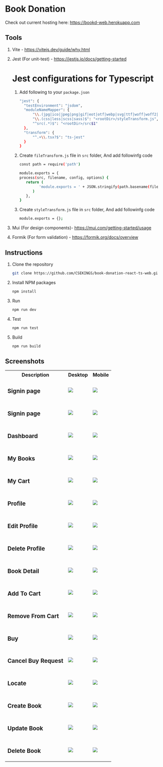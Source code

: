 # Book Donation

Check out current hosting here: https://bookd-web.herokuapp.com

## Tools

1. Vite - https://vitejs.dev/guide/why.html
2. Jest (For unit-test) - https://jestjs.io/docs/getting-started

   # Jest configurations for Typescript

   1. Add following to your `package.json`

      ```sh
      "jest": {
        "testEnvironment": "jsdom",
        "moduleNameMapper": {
            "\\.(jpg|ico|jpeg|png|gif|eot|otf|webp|svg|ttf|woff|woff2|mp4|webm|wav|mp3|m4a|aac|oga)$": "<rootDir>/fileTransform.js",
            "\\.(css|less|scss|sass)$": "<rootDir>/styleTransform.js",
            "^src(.*)$": "<rootDir>/src$1"
        },
        "transform": {
            "^.+\\.tsx?$": "ts-jest"
        }
      }
      ```

   2. Create `fileTransform.js` file in `src` folder, And add followinfg code

      ```sh
      const path = require('path')

      module.exports = {
      process(src, filename, config, options) {
         return (
               'module.exports = ' + JSON.stringify(path.basename(filename)) + ';'
            )
         },
      }
      ```

   3. Create `styleTransform.js` file in `src` folder, And add followinfg code

      ```sh
      module.exports = {};
      ```

3. Mui (For design components)- https://mui.com/getting-started/usage
4. Formik (For form validation) - https://formik.org/docs/overview

## Instructions

1. Clone the repository

   ```sh
   git clone https://github.com/CSEKINGS/book-donation-react-ts-web.git
   ```

2. Install NPM packages

   ```sh
   npm install
   ```

3. Run

   ```sh
   npm run dev
   ```

4. Test

   ```sh
   npm run test
   ```

5. Build

   ```sh
   npm run build
   ```

## Screenshots

<table>
<tr><th>Description</th><th>Desktop</th><th>Mobile</th></tr>
<tr>
<td><h3>Signin page</h3></td>
<td><img src="https://github.com/CSEKINGS/book-donation-react-ts-web/blob/master/src/assets/screenshots/signin.png?raw=true"/></td>
<td><img src="https://github.com/CSEKINGS/book-donation-react-ts-web/blob/master/src/assets/screenshots/signinM.png?raw=true"/></td>
</tr>
<tr>
<td><h3>Signin page</h3></td>
<td><img src="https://github.com/CSEKINGS/book-donation-react-ts-web/blob/master/src/assets/screenshots/signup.png?raw=true"/></td>
<td><img src="https://github.com/CSEKINGS/book-donation-react-ts-web/blob/master/src/assets/screenshots/signupM.png?raw=true"/></td>
</tr>
<td><h3>Dashboard</h3></td>
<td><img src="https://github.com/CSEKINGS/book-donation-react-ts-web/blob/master/src/assets/screenshots/dashboard.png?raw=true"/></td>
<td><img src="https://github.com/CSEKINGS/book-donation-react-ts-web/blob/master/src/assets/screenshots/dashboardM.png?raw=true"/></td>
</tr>
<tr>
<td><h3>My Books</h3></td>
<td><img src="https://github.com/CSEKINGS/book-donation-react-ts-web/blob/master/src/assets/screenshots/myBooks.png?raw=true"/></td>
<td><img src="https://github.com/CSEKINGS/book-donation-react-ts-web/blob/master/src/assets/screenshots/myBooksM.png?raw=true"/></td>
</tr>
<tr>
<td><h3>My Cart</h3></td>
<td><img src="https://github.com/CSEKINGS/book-donation-react-ts-web/blob/master/src/assets/screenshots/myCart.png?raw=true"/></td>
<td><img src="https://github.com/CSEKINGS/book-donation-react-ts-web/blob/master/src/assets/screenshots/myCartM.png?raw=true"/></td>
</tr>
<tr>
<td><h3>Profile</h3></td>
<td><img src="https://github.com/CSEKINGS/book-donation-react-ts-web/blob/master/src/assets/screenshots/profile.png?raw=true"/></td>
<td><img src="https://github.com/CSEKINGS/book-donation-react-ts-web/blob/master/src/assets/screenshots/profileM.png?raw=true"/></td>
</tr>
<tr>
<td><h3>Edit Profile</h3></td>
<td><img src="https://github.com/CSEKINGS/book-donation-react-ts-web/blob/master/src/assets/screenshots/editProfile.png?raw=true"/></td>
<td><img src="https://github.com/CSEKINGS/book-donation-react-ts-web/blob/master/src/assets/screenshots/editProfileM.png?raw=true"/></td>
</tr>
<tr>
<tr>
<td><h3>Delete Profile</h3></td>
<td><img src="https://github.com/CSEKINGS/book-donation-react-ts-web/blob/master/src/assets/screenshots/deleteProfile.png?raw=true"/></td>
<td><img src="https://github.com/CSEKINGS/book-donation-react-ts-web/blob/master/src/assets/screenshots/deleteProfileM.png?raw=true"/></td>
</tr>
<tr>
<td><h3>Book Detail</h3></td>
<td><img src="https://github.com/CSEKINGS/book-donation-react-ts-web/blob/master/src/assets/screenshots/bookDetail.png?raw=true"/></td>
<td><img src="https://github.com/CSEKINGS/book-donation-react-ts-web/blob/master/src/assets/screenshots/bookDetailM.png?raw=true"/></td>
</tr>
<tr>
<td><h3>Add To Cart</h3></td>
<td><img src="https://github.com/CSEKINGS/book-donation-react-ts-web/blob/master/src/assets/screenshots/addToCart.png?raw=true"/></td>
<td><img src="https://github.com/CSEKINGS/book-donation-react-ts-web/blob/master/src/assets/screenshots/addToCartM.png?raw=true"/></td>
</tr>
<td><h3>Remove From Cart</h3></td>
<td><img src="https://github.com/CSEKINGS/book-donation-react-ts-web/blob/master/src/assets/screenshots/removeCart.png?raw=true"/></td>
<td><img src="https://github.com/CSEKINGS/book-donation-react-ts-web/blob/master/src/assets/screenshots/removeCartM.png?raw=true"/></td>
</tr>
<tr>
<td><h3>Buy</h3></td>
<td><img src="https://github.com/CSEKINGS/book-donation-react-ts-web/blob/master/src/assets/screenshots/buy.png?raw=true"/></td>
<td><img src="https://github.com/CSEKINGS/book-donation-react-ts-web/blob/master/src/assets/screenshots/buyM.png?raw=true"/></td>
</tr>
<tr>
<td><h3>Cancel Buy Request</h3></td>
<td><img src="https://github.com/CSEKINGS/book-donation-react-ts-web/blob/master/src/assets/screenshots/cancelBuyRequest.png?raw=true"/></td>
<td><img src="https://github.com/CSEKINGS/book-donation-react-ts-web/blob/master/src/assets/screenshots/cancelBuyRequestM.png?raw=true"/></td>
</tr>
<tr>
<td><h3>Locate</h3></td>
<td><img src="https://github.com/CSEKINGS/book-donation-react-ts-web/blob/master/src/assets/screenshots/locate.png?raw=true"/></td>
<td><img src="https://github.com/CSEKINGS/book-donation-react-ts-web/blob/master/src/assets/screenshots/locateM.png?raw=true"/></td>
</tr>
<tr>
<td><h3>Create Book</h3></td>
<td><img src="https://github.com/CSEKINGS/book-donation-react-ts-web/blob/master/src/assets/screenshots/createBook.png?raw=true"/></td>
<td><img src="https://github.com/CSEKINGS/book-donation-react-ts-web/blob/master/src/assets/screenshots/createBookM.png?raw=true"/></td>
</tr>
<tr>
<td><h3>Update Book</h3></td>
<td><img src="https://github.com/CSEKINGS/book-donation-react-ts-web/blob/master/src/assets/screenshots/updateBook.png?raw=true"/></td>
<td><img src="https://github.com/CSEKINGS/book-donation-react-ts-web/blob/master/src/assets/screenshots/updateBookM.png?raw=true"/></td>
</tr>
<tr>
<td><h3>Delete Book</h3></td>
<td><img src="https://github.com/CSEKINGS/book-donation-react-ts-web/blob/master/src/assets/screenshots/deleteBook.png?raw=true"/></td>
<td><img src="https://github.com/CSEKINGS/book-donation-react-ts-web/blob/master/src/assets/screenshots/deleteBookM.png?raw=true"/></td>
</tr>
</table>
